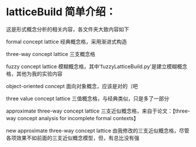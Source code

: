 # latticeBuild 简单介绍：

这是形式概念分析的相关内容，各文件夹大致内容如下


formal concept lattice 经典概念格，采用渐进式构造

three-way concept lattice 三支概念格

fuzzy concept lattice 模糊概念格，其中'fuzzyLatticeBuild.py'是建立模糊概念格，其他为我的实验内容

object-oriented concept 面向对象概念，应该是对的（吧

three value concept lattice 三值概念格，与经典类似，只是多了一部分

approximate three-way concept lattice 三支近似概念格，来自于论文：【three-way concept analysis for incomplete formal contexts】

new approximate three-way concept lattice 由我修改的三支近似概念格，尽管各项效果不如前面的三支近似概念模型，但，有总比没有强
